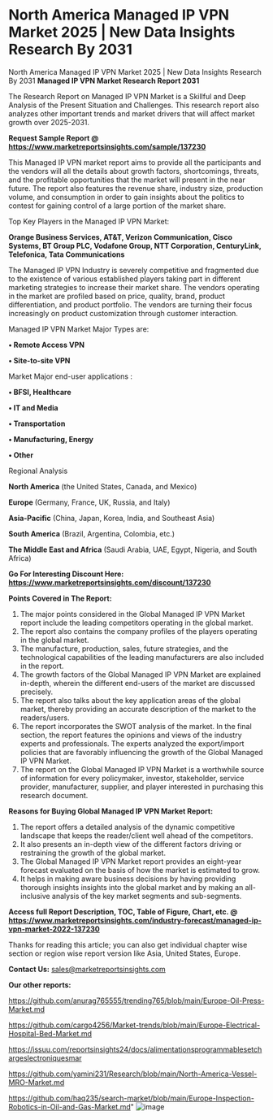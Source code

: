 # North America Managed IP VPN Market 2025 | New Data Insights Research By 2031
North America Managed IP VPN Market 2025 | New Data Insights Research By 2031
<strong>Managed IP VPN Market Research Report 2031</strong>

The Research Report on Managed IP VPN Market is a Skillful and Deep Analysis of the Present Situation and Challenges. This research report also analyzes other important trends and market drivers that will affect market growth over 2025-2031.

<strong>Request Sample Report @ <a href=https://www.marketreportsinsights.com/sample/137230>https://www.marketreportsinsights.com/sample/137230</a></strong>

This Managed IP VPN market report aims to provide all the participants and the vendors will all the details about growth factors, shortcomings, threats, and the profitable opportunities that the market will present in the near future. The report also features the revenue share, industry size, production volume, and consumption in order to gain insights about the politics to contest for gaining control of a large portion of the market share.

Top Key Players in the Managed IP VPN Market:

<strong>Orange Business Services, AT&T, Verizon Communication, Cisco Systems, BT Group PLC, Vodafone Group, NTT Corporation, CenturyLink, Telefonica, Tata Communications</strong>

The Managed IP VPN Industry is severely competitive and fragmented due to the existence of various established players taking part in different marketing strategies to increase their market share. The vendors operating in the market are profiled based on price, quality, brand, product differentiation, and product portfolio. The vendors are turning their focus increasingly on product customization through customer interaction.

Managed IP VPN Market Major Types are:

<strong>• Remote Access VPN

• Site-to-site VPN</strong>

Market Major end-user applications :

<strong>• BFSI, Healthcare

• IT and Media

• Transportation

• Manufacturing, Energy

• Other</strong>

Regional Analysis

</u><strong><b>North America</b></strong> (the United States, Canada, and Mexico)

<strong><b>Europe </b></strong>(Germany, France, UK, Russia, and Italy)

<strong><b>Asia-Pacific</b></strong> (China, Japan, Korea, India, and Southeast Asia)

<strong><b>South America</b></strong> (Brazil, Argentina, Colombia, etc.)

<strong><b>The Middle East and Africa</b></strong> (Saudi Arabia, UAE, Egypt, Nigeria, and South Africa)

<strong>Go For Interesting Discount Here: <a href=https://www.marketreportsinsights.com/discount/137230>https://www.marketreportsinsights.com/discount/137230</a></strong>

<strong>Points Covered in The Report:</strong>
<ol>
  <li>The major points considered in the Global Managed IP VPN Market report include the leading competitors operating in the global market.</li>
  <li>The report also contains the company profiles of the players operating in the global market.</li>
  <li>The manufacture, production, sales, future strategies, and the technological capabilities of the leading manufacturers are also included in the report.</li>
  <li>The growth factors of the Global Managed IP VPN Market are explained in-depth, wherein the different end-users of the market are discussed precisely.</li>
  <li>The report also talks about the key application areas of the global market, thereby providing an accurate description of the market to the readers/users.</li>
  <li>The report incorporates the SWOT analysis of the market. In the final section, the report features the opinions and views of the industry experts and professionals. The experts analyzed the export/import policies that are favorably influencing the growth of the Global Managed IP VPN Market.</li>
  <li>The report on the Global Managed IP VPN Market is a worthwhile source of information for every policymaker, investor, stakeholder, service provider, manufacturer, supplier, and player interested in purchasing this research document.</li>
</ol>
<strong>Reasons for Buying Global Managed IP VPN Market Report:</strong>

<ol>
  <li>The report offers a detailed analysis of the dynamic competitive landscape that keeps the reader/client well ahead of the competitors.</li>
  <li>It also presents an in-depth view of the different factors driving or restraining the growth of the global market.</li>
  <li>The Global Managed IP VPN Market report provides an eight-year forecast evaluated on the basis of how the market is estimated to grow.</li>
  <li>It helps in making aware business decisions by having providing thorough insights insights into the global market and by making an all-inclusive analysis of the key market segments and sub-segments.</li>
</ol>
<strong>Access full Report Description, TOC, Table of Figure, Chart, etc. @ <a href=https://www.marketreportsinsights.com/industry-forecast/managed-ip-vpn-market-2022-137230>https://www.marketreportsinsights.com/industry-forecast/managed-ip-vpn-market-2022-137230</a></strong>


Thanks for reading this article; you can also get individual chapter wise section or region wise report version like Asia, United States, Europe.

<strong>Contact Us:</strong>
sales@marketreportsinsights.com

<strong>Our other reports:</strong>

<a href=https://github.com/anurag765555/trending765/blob/main/Europe-Oil-Press-Market.md>https://github.com/anurag765555/trending765/blob/main/Europe-Oil-Press-Market.md</a>

<a href=https://github.com/cargo4256/Market-trends/blob/main/Europe-Electrical-Hospital-Bed-Market.md>https://github.com/cargo4256/Market-trends/blob/main/Europe-Electrical-Hospital-Bed-Market.md</a>

<a href=https://issuu.com/reportsinsights24/docs/alimentationsprogrammablesetchargeslectroniquesmar>https://issuu.com/reportsinsights24/docs/alimentationsprogrammablesetchargeslectroniquesmar</a>

<a href=https://github.com/yamini231/Research/blob/main/North-America-Vessel-MRO-Market.md>https://github.com/yamini231/Research/blob/main/North-America-Vessel-MRO-Market.md</a>

<a href=https://github.com/haq235/search-market/blob/main/Europe-Inspection-Robotics-in-Oil-and-Gas-Market.md>https://github.com/haq235/search-market/blob/main/Europe-Inspection-Robotics-in-Oil-and-Gas-Market.md</a>"
![image](https://github.com/user-attachments/assets/ceaa4cdd-0bc8-41ef-83d1-7c96abf4878b)
